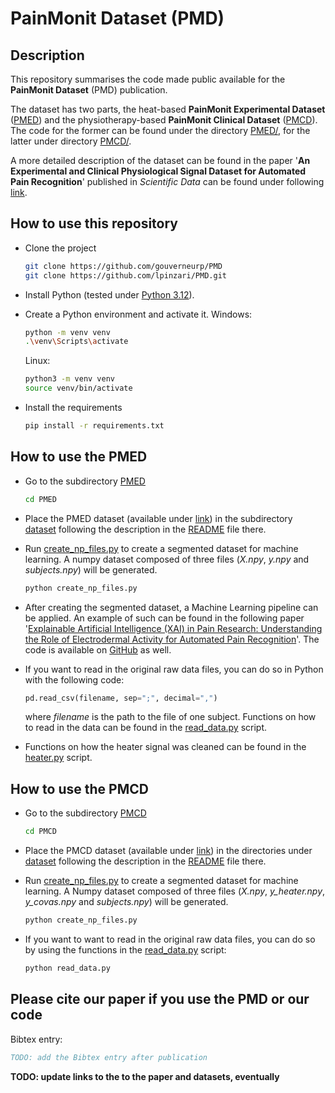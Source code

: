 # PainMonit Dataset (PMD)

## Description
This repository summarises the code made public available for the **PainMonit Dataset** (PMD) publication.

The dataset has two parts, the heat-based **PainMonit Experimental Dataset** ([PMED][PMED_link]) and the physiotherapy-based **PainMonit Clinical Dataset** ([PMCD][PMCD_link]). The code for the former can be found under the directory [PMED/](PMED/), for the latter under directory [PMCD/](PMCD/).

A more detailed description of the dataset can be found in the paper '**An Experimental and Clinical Physiological Signal Dataset for Automated Pain Recognition**' published in *Scientific Data* can be found under following [link][paper_link].

## How to use this repository
- Clone the project
    ```bash
    git clone https://github.com/gouverneurp/PMD
    git clone https://github.com/lpinzari/PMD.git
    ```

- Install Python (tested under [Python 3.12](https://www.python.org/downloads/release/python-3120/)).

- Create a Python environment and activate it.
    Windows:
    ```bash
    python -m venv venv
    .\venv\Scripts\activate
    ```
    Linux:
    ```bash
    python3 -m venv venv
    source venv/bin/activate
    ```

- Install the requirements
    ```bash
    pip install -r requirements.txt
    ```

## How to use the PMED
- Go to the subdirectory [PMED](PMED/)
    ```bash
    cd PMED
    ```

- Place the PMED dataset (available under [link][PMED_link]) in the subdirectory [dataset](PMED/dataset/) following the description in the [README](PMED/dataset/README.md) file there.

- Run [create_np_files.py](PMED/create_np_files.py) to create a segmented dataset for machine learning. A numpy dataset composed of three files (_X.npy_, _y.npy_ and _subjects.npy_) will be generated.
    ```bash
    python create_np_files.py
    ```

- After creating the segmented dataset, a Machine Learning pipeline can be applied. An example of such can be found in the following paper '[Explainable Artificial Intelligence (XAI) in Pain Research: Understanding the Role of Electrodermal Activity for Automated Pain Recognition](https://www.mdpi.com/1424-8220/23/4/1959)'. The code is available on [GitHub](https://github.com/gouverneurp/XAIinPainResearch) as well.

- If you want to read in the original raw data files, you can do so in Python with the following code:
    ```python
    pd.read_csv(filename, sep=";", decimal=",")
    ```
    where _filename_ is the path to the file of one subject.
    Functions on how to read in the data can be found in the [read_data.py](PMED/read_data.py) script.

- Functions on how the heater signal was cleaned can be found in the [heater.py](PMED/heater.py) script.

## How to use the PMCD
- Go to the subdirectory [PMCD](PMCD/)
    ```bash
    cd PMCD
    ```
- Place the PMCD dataset (available under [link][PMCD_link]) in the directories under [dataset](PMCD/dataset/) following the description in the [README](PMCD/dataset/README.md) file there.

- Run [create_np_files.py](PMCD/create_np_files.py) to create a segmented dataset for machine learning. A Numpy dataset composed of three files (_X.npy_, _y\_heater.npy_, _y\_covas.npy_ and _subjects.npy_) will be generated.
    ```bash
    python create_np_files.py
    ```

- If you want to want to read in the original raw data files, you can do so by using the functions in the [read_data.py](PMCD/read_data.py) script:
    ```python
    python read_data.py
    ```

## Please cite our paper if you use the PMD or our code
Bibtex entry:
```bibtex
TODO: add the Bibtex entry after publication
```

__TODO: update links to the to the paper and datasets, eventually__

[PMED_link]: https://github.com/gouverneurp/PMD
[PMCD_link]: https://github.com/gouverneurp/PMD
[paper_link]: https://github.com/gouverneurp/PMD
